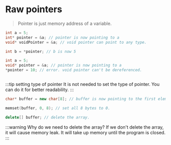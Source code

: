 # Raw pointers

> Pointer is just memory address of a variable.  

```cpp
int a = 5;
int* pointer = &a; // pointer is now pointing to a
void* voidPointer = &a; // void pointer can point to any type.

int b = *pointer; // b is now 5
```

```cpp
int a = 5;
void* pointer = &a; // pointer is now pointing to a
*pointer = 10; // error. void pointer can't be dereferenced.
```

```cpp

```

:::tip setting type of pointer
It is not needed to set the type of pointer. You can do it for better readability.
:::


```cpp
char* buffer = new char[8]; // buffer is now pointing to the first element of the array. (8 bytes)

memset(buffer, 0, 8); // set all 8 bytes to 0.

delete[] buffer; // delete the array.
```

:::warning Why do we need to delete the array?
If we don't delete the array, it will cause memory leak. 
It will take up memory until the program is closed.
:::

